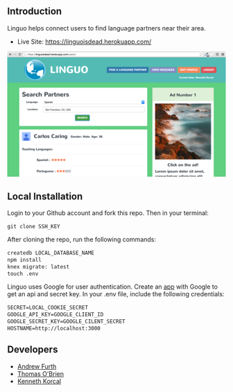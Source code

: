 ## Introduction
Linguo helps connect users to find language partners near their area.
* Live Site: https://linguoisdead.herokuapp.com/

![Pic](./screenshot.png)

## Local Installation
Login to your Github account and fork this repo. Then in your terminal:
```
git clone SSH_KEY
```

After cloning the repo, run the following commands:
```
createdb LOCAL_DATABASE_NAME
npm install
knex migrate: latest
touch .env
```

Linguo uses Google for user authentication. Create an [app](https://console.developers.google.com/) with Google to get an api and secret key. In your .env file, include the following credentials:
```
SECRET=LOCAL_COOKIE_SECRET
GOOGLE_API_KEY=GOOGLE_CLIENT_ID
GOOGLE_SECRET_KEY=GOOGLE_CILENT_SECRET
HOSTNAME=http://localhost:3000
```

## Developers
* [Andrew Furth](https://github.com/afurth89)
* [Thomas O'Brien](https://github.com/thomasobrien99)
* [Kenneth Korcal](https://github.com/kakorcal)
